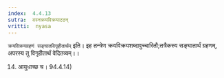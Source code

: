```yaml
---
index:  4.4.13
sutra:  वस्नक्रयविक्रयाटठन्
vritti:  nyasa
---
```


`क्रयविक्रयग्रहणं सङ्घातविगृहीतार्थम्` इति। इह तन्त्रेण क्रयविक्रयशब्दावुच्चारितौ;तत्रैकस्य सङ्घातार्थं ग्रहणम्, अपरस्य तु विगृहीतार्थं वेदितव्यम्।।

14. आयुधाच्छ च। 94.4.14)

